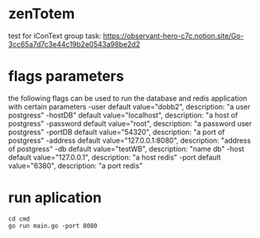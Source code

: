 # zenTotem
test for iConText group
task: https://observant-hero-c7c.notion.site/Go-3cc65a7d7c3e44c19b2e0543a98be2d2

# flags parameters
the following flags can be used to run the database and redis application with certain parameters
	-user default value="dobb2", description: "a user postgress"
	-hostDB" default value="localhost", description:  "a host of postgress"
	-password default value="root", description: "a password user postgress"
	-portDB default value="54320", description: "a port of postgress"
	-address default value="127.0.0.1:8080", description: "address of postgress"
	-db default value="testWB", description: "name db"
	-host default value="127.0.0.1", description: "a host redis"
	-port default value="6380", description: "a port redis"
# run aplication 
```
cd cmd
go run main.go -port 8080
```